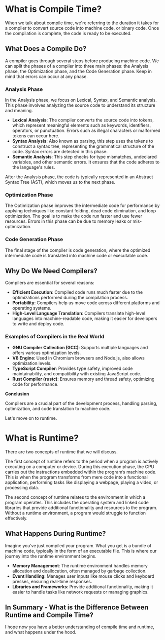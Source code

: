 # What is Compile Time?

When we talk about compile time, we're referring to the duration it takes for a compiler to convert source code into machine code, or binary code. Once the compilation is complete, the code is ready to be executed.

## What Does a Compile Do?

A compiler goes through several steps before producing machine code. We can split the phases of a compiler into three main phases: the Analysis phase, the Optimization phase, and the Code Generation phase. Keep in mind that errors can occur at any phase.

### Analysis Phase

In the Analysis phase, we focus on Lexical, Syntax, and Semantic analysis. This phase involves analyzing the source code to understand its structure and meaning.

- **Lexical Analysis**: The compiler converts the source code into tokens, which represent meaningful elements such as keywords, identifiers, operators, or punctuation. Errors such as illegal characters or malformed tokens can occur here.
- **Syntax Analysis**: Also known as parsing, this step uses the tokens to construct a syntax tree, representing the grammatical structure of the code. Syntax errors are detected in this phase.
- **Semantic Analysis**: This step checks for type mismatches, undeclared variables, and other semantic errors. It ensures that the code adheres to the language's rules.

After the Analysis phase, the code is typically represented in an Abstract Syntax Tree (AST), which moves us to the next phase.

### Optimization Phase

The Optimization phase improves the intermediate code for performance by applying techniques like constant folding, dead code elimination, and loop optimization. The goal is to make the code run faster and use fewer resources. Errors in this phase can be due to memory leaks or mis-optimization.

### Code Generation Phase

The final stage of the compiler is code generation, where the optimized intermediate code is translated into machine code or executable code.

## Why Do We Need Compilers?

Compilers are essential for several reasons:
- **Efficient Execution**: Compiled code runs much faster due to the optimizations performed during the compilation process.
- **Portability**: Compilers help us move code across different platforms and operating systems.
- **High-Level Language Translation**: Compilers translate high-level languages into machine-readable code, making it easier for developers to write and deploy code.

### Examples of Compilers in the Real World

- **GNU Compiler Collection (GCC)**: Supports multiple languages and offers various optimization levels.
- **V8 Engine**: Used in Chromium browsers and Node.js, also allows optimization levels.
- **TypeScript Compiler**: Provides type safety, improved code maintainability, and compatibility with existing JavaScript code.
- **Rust Compiler (rustc)**: Ensures memory and thread safety, optimizing code for performance.

**Conclusion**

Compilers are a crucial part of the development process, handling parsing, optimization, and code translation to machine code.

Let's move on to runtime.

# What is Runtime?

There are two concepts of runtime that we will discuss.

The first concept of runtime refers to the period when a program is actively executing on a computer or device. During this execution phase, the CPU carries out the instructions embedded within the program’s machine code. This is when the program transforms from mere code into a functional application, performing tasks like displaying a webpage, playing a video, or processing data.

The second concept of runtime relates to the environment in which a program operates. This includes the operating system and linked code libraries that provide additional functionality and resources to the program. Without a runtime environment, a program would struggle to function effectively.

## What Happens During Runtime?

Imagine you’ve just compiled your program. What you get is a bundle of machine code, typically in the form of an executable file. This is where our journey into the runtime environment begins.

- **Memory Management**: The runtime environment handles memory allocation and deallocation, often managed by garbage collection.
- **Event Handling**: Manages user inputs like mouse clicks and keyboard presses, ensuring real-time responses.
- **Libraries and Frameworks**: Provide additional functionality, making it easier to handle tasks like network requests or managing graphics.

<!-- 
TODO 
## Real-time runtimes. 

TODO
## The difference between runtimes -->

## In Summary - What is the Difference Between Runtime and Compile Time?

I hope now you have a better understanding of compile time and runtime, and what happens under the hood.
